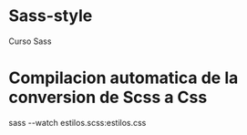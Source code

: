 # Sass-style
Curso Sass

# Compilacion automatica de la conversion de Scss a Css
sass --watch estilos.scss:estilos.css